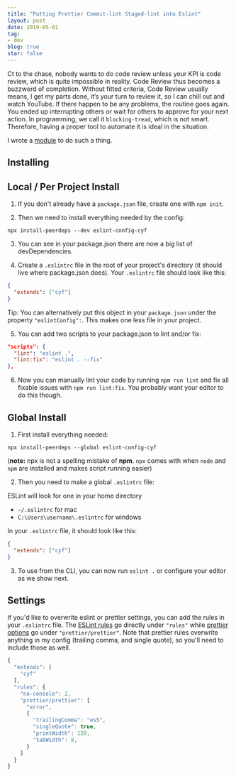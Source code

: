 ```yaml
---
title: "Putting Prettier Commit-lint Staged-lint into Eslint"
layout: post
date: 2019-05-01
tag:
- dev
blog: true
star: false
---
```

<span class="fl">C</span>t to the chase, nobody wants to do code review unless your KPI is code review, which is quite impossible in reality. Code Review thus becomes a buzzword of completion. Without fitted criteria, Code Review usually means, I get my parts done, it’s your turn to review it, so I can chill out and watch YouTube. If there happen to be any problems, the routine goes again. You ended up interrupting others or wait for others to approve for your next action. In programming, we call it `blocking-tread`, which is not smart. Therefore, having a proper tool to automate it is ideal in the situation.

I wrote a <a href="https://www.npmjs.com/package/eslint-config-cyf">module</a> to do such a thing.

## Installing

## Local / Per Project Install

1. If you don't already have a `package.json` file, create one with `npm init`.

2. Then we need to install everything needed by the config:

```
npx install-peerdeps --dev eslint-config-cyf
```

3. You can see in your package.json there are now a big list of devDependencies.

4. Create a `.eslintrc` file in the root of your project's directory (it should live where package.json does). Your `.eslintrc` file should look like this:

```json
{
  "extends": ["cyf"]
}
```

Tip: You can alternatively put this object in your `package.json` under the property `"eslintConfig":`. This makes one less file in your project.

5. You can add two scripts to your package.json to lint and/or fix:

```json
"scripts": {
  "lint": "eslint .",
  "lint:fix": "eslint . --fix"
},
```

6. Now you can manually lint your code by running `npm run lint` and fix all fixable issues with `npm run lint:fix`. You probably want your editor to do this though.

## Global Install

1. First install everything needed:

```
npx install-peerdeps --global eslint-config-cyf
```

(**note:** npx is not a spelling mistake of **npm**. `npx` comes with when `node` and `npm` are installed and makes script running easier)

2. Then you need to make a global `.eslintrc` file:

ESLint will look for one in your home directory

- `~/.eslintrc` for mac
- `C:\Users\username\.eslintrc` for windows

In your `.eslintrc` file, it should look like this:

```json
{
  "extends": ["cyf"]
}
```

3. To use from the CLI, you can now run `eslint .` or configure your editor as we show next.

## Settings

If you'd like to overwrite eslint or prettier settings, you can add the rules in your `.eslintrc` file. The [ESLint rules](https://eslint.org/docs/rules/) go directly under `"rules"` while [prettier options](https://prettier.io/docs/en/options.html) go under `"prettier/prettier"`. Note that prettier rules overwrite anything in my config (trailing comma, and single quote), so you'll need to include those as well.

```js
{
  "extends": [
    "cyf"
  ],
  "rules": {
    "no-console": 2,
    "prettier/prettier": [
      "error",
      {
        "trailingComma": "es5",
        "singleQuote": true,
        "printWidth": 120,
        "tabWidth": 8,
      }
    ]
  }
}
```
